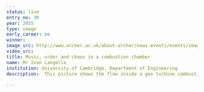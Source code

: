 ```yaml
---
status: live
entry_no: 30
year: 2015
type: image 
early_career: no 
winner: 
image_src: http://www.archer.ac.uk/about-archer/news-events/events/image-comp/gallery-2015/30_Entry_800.jpg
video_src: 
title: Music, order and chaos in a combustion chamber
name: Mr Ivan Langella
institution: University of Cambridge, Department of Engineering
description:  This picture shows the flow inside a gas turbine combustion chamber computed using ARCHER. The swirling flow enters the  chamber from the left as indicated by the arrows and evolves to become chaotic in the early part of the chamber, where vortical  structures, colored by temperature, can be observed. A trumpet-like iso-pressure surface surrounded by this chaos is produced by  the flow accelerating towards the exit because of the interaction between flame and turbulence. One can see order emerging from the  chaos resulting in a beautiful flow structure. Understanding this interaction helps to construct "silent" combustors for future  environmentally friendly gas turbine engines.<br /><br /> Colors represent temperature (red - high, blue - low) for vortical structures and velocity vectors, and vorticity on the iso-pressure surfaces.
  
---
```

